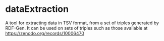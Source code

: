 # dataExtraction
A tool for extracting data in TSV format, from a set of triples generated by RDF-Gen. It can be used on sets of triples such as those available at https://zenodo.org/records/10006470
